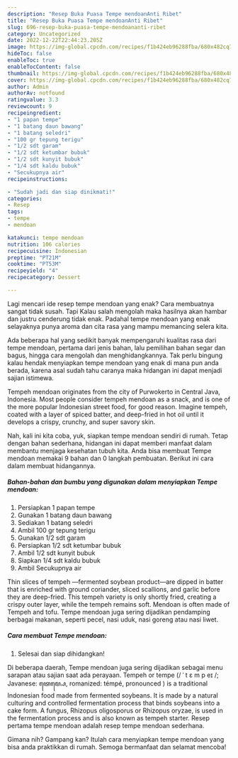 ```yaml
---
description: "Resep Buka Puasa Tempe mendoanAnti Ribet"
title: "Resep Buka Puasa Tempe mendoanAnti Ribet"
slug: 696-resep-buka-puasa-tempe-mendoananti-ribet
category: Uncategorized
date: 2022-12-22T22:44:23.205Z
image: https://img-global.cpcdn.com/recipes/f1b424eb96288fba/680x482cq70/tempe-mendoan-foto-resep-utama.jpg
hideToc: false
enableToc: true
enableTocContent: false
thumbnail: https://img-global.cpcdn.com/recipes/f1b424eb96288fba/680x482cq70/tempe-mendoan-foto-resep-utama.jpg
cover: https://img-global.cpcdn.com/recipes/f1b424eb96288fba/680x482cq70/tempe-mendoan-foto-resep-utama.jpg
author: Admin
authorAv: notfound
ratingvalue: 3.3
reviewcount: 9
recipeingredient:
- "1 papan tempe"
- "1 batang daun bawang"
- "1 batang seledri"
- "100 gr tepung terigu"
- "1/2 sdt garam"
- "1/2 sdt ketumbar bubuk"
- "1/2 sdt kunyit bubuk"
- "1/4 sdt kaldu bubuk"
- "Secukupnya air"
recipeinstructions:

- "Sudah jadi dan siap dinikmati!"
categories:
- Resep
tags:
- tempe
- mendoan

katakunci: tempe mendoan 
nutrition: 106 calories
recipecuisine: Indonesian
preptime: "PT21M"
cooktime: "PT53M"
recipeyield: "4"
recipecategory: Dessert

---
```



Lagi mencari ide resep tempe mendoan yang enak? Cara membuatnya sangat tidak susah. Tapi Kalau salah mengolah maka hasilnya akan hambar dan justru cenderung tidak enak. Padahal tempe mendoan yang enak selayaknya punya aroma dan cita rasa yang mampu memancing selera kita.


Ada beberapa hal yang sedikit banyak mempengaruhi kualitas rasa dari tempe mendoan, pertama dari jenis bahan, lalu pemilihan bahan segar dan bagus, hingga cara mengolah dan menghidangkannya. Tak perlu bingung kalau hendak menyiapkan tempe mendoan yang enak di mana pun anda berada, karena asal sudah tahu caranya maka hidangan ini dapat menjadi sajian istimewa.

Tempeh mendoan originates from the city of Purwokerto in Central Java, Indonesia. Most people consider tempeh mendoan as a snack, and is one of the more popular Indonesian street food, for good reason. Imagine tempeh, coated with a layer of spiced batter, and deep-fried in hot oil until it develops a crispy, crunchy, and super savory skin.


Nah, kali ini kita coba, yuk, siapkan tempe mendoan sendiri di rumah. Tetap dengan bahan sederhana, hidangan ini dapat memberi manfaat dalam membantu menjaga kesehatan tubuh kita. Anda bisa membuat Tempe mendoan memakai 9 bahan dan 0 langkah pembuatan. Berikut ini cara dalam membuat hidangannya.

<!--inarticleads1-->

##### Bahan-bahan dan bumbu yang digunakan dalam menyiapkan Tempe mendoan:

1. Persiapkan 1 papan tempe
1. Gunakan 1 batang daun bawang
1. Sediakan 1 batang seledri
1. Ambil 100 gr tepung terigu
1. Gunakan 1/2 sdt garam
1. Persiapkan 1/2 sdt ketumbar bubuk
1. Ambil 1/2 sdt kunyit bubuk
1. Siapkan 1/4 sdt kaldu bubuk
1. Ambil Secukupnya air


Thin slices of tempeh —fermented soybean product—are dipped in batter that is enriched with ground coriander, sliced scallions, and garlic before they are deep-fried. This tempeh variety is only shortly fried, creating a crispy outer layer, while the tempeh remains soft. Mendoan is often made of Tempeh and tofu. Tempe mendoan juga sering dijadikan pendamping berbagai makanan, seperti pecel, nasi uduk, nasi goreng atau nasi liwet. 

<!--inarticleads2-->

##### Cara membuat Tempe mendoan:


1. Selesai dan siap dihidangkan!

Di beberapa daerah, Tempe mendoan juga sering dijadikan sebagai menu sarapan atau sajian saat ada perayaan. Tempeh or tempe (/ ˈ t ɛ m p eɪ /; Javanese: ꦠꦺꦩ꧀ꦥꦺ, romanized: témpé, pronounced ) is a traditional Indonesian food made from fermented soybeans. It is made by a natural culturing and controlled fermentation process that binds soybeans into a cake form. A fungus, Rhizopus oligosporus or Rhizopus oryzae, is used in the fermentation process and is also known as tempeh starter. Resep pertama tempe mendoan adalah resep tempe mendoan sederhana. 

Gimana nih? Gampang kan? Itulah cara menyiapkan tempe mendoan yang bisa anda praktikkan di rumah. Semoga bermanfaat dan selamat mencoba!
